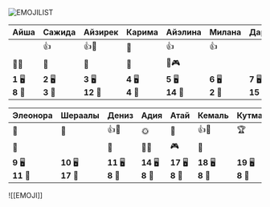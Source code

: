 ![EMOJILIST](EMOJILIST)

| Айша                      | Сажида                | Айзирек                | Карима                | Айэлина                | Милана                | Дарина                 | Зейнеп                |
| ------------------------- | --------------------- | ---------------------- | --------------------- | ---------------------- | --------------------- | ---------------------- | --------------------- |
|                           | 👍                    | 👍🌈                   | 🌈                    | 👍                     | 👍                    |                        | 👍                    |
| 🔔🔔                      | 🔔                    | 🔔                     | 🔔                    | 🔔🎮                   |                       |                        |                       |
| **1** 🖥️<br>**8** 🏫<br> | **2** 🖥️<br>**3** 🏫 | **3** 🖥️<br>**12** 🏫 | **4** 🖥️<br>**4** 🏫 | **5** 🖥️<br>**14** 🏫 | **6** 🖥️<br>**2** 🏫 | **7** 🖥️<br>**15** 🏫 | **8** 🖥️<br>**9** 🏫 |

| Элеонора               | Шераалы                 | Дениз                  | Адия                   | Атай                   | Кемаль                 | Кутман                 | Даниэль                |
| ---------------------- | ----------------------- | ---------------------- | ---------------------- | ---------------------- | ---------------------- | ---------------------- | ---------------------- |
| 🧐                     | 🌈                      | 👍🌈                   | 🌞                     | 🌈                     | 👍💎                   | 🏆                     |                        |
| 🔔                     |                         | 🔔                     | 🔔🔔                   | 🎮                     | 🔔                     |                        | 🎮                     |
| **9** 🖥️<br>**11** 🏫 | **10** 🖥️<br>**17** 🏫 | **11** 🖥️<br>**8** 🏫 | **14** 🖥️<br>**8** 🏫 | **17** 🖥️<br>**8** 🏫 | **18** 🖥️<br>**8** 🏫 | **19** 🖥️<br>**8** 🏫 | **20** 🖥️<br>**8** 🏫 |


![[EMOJI]]
